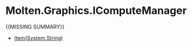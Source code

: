 ﻿  
# Molten.Graphics.IComputeManager
{{MISSING SUMMARY}}
  
*  [Item(System.String)](docs/Molten.Render/Molten/Graphics/IComputeManager/Item.md)
